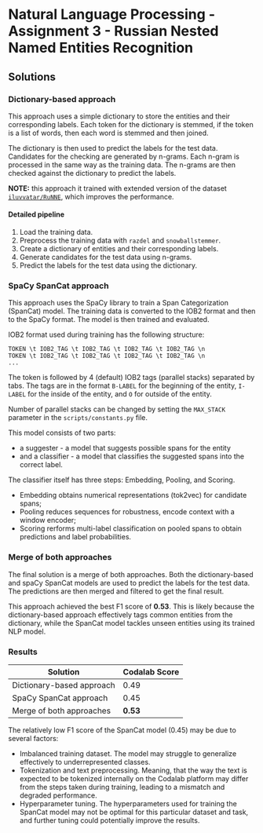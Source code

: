 # Natural Language Processing - Assignment 3 - Russian Nested Named Entities Recognition

## Solutions

### Dictionary-based approach

This approach uses a simple dictionary to store the entities and their corresponding labels. Each token for the dictionary is stemmed, if the token is a list of words, then each word is stemmed and then joined.

The dictionary is then used to predict the labels for the test data. Candidates for the checking are generated by n-grams. Each n-gram is processed in the same way as the training data. The n-grams are then checked against the dictionary to predict the labels.

**NOTE:** this approach it trained with extended version of the dataset [`iluvvatar/RuNNE`](https://huggingface.co/datasets/iluvvatar/RuNNE/tree/main), which improves the performance.

#### Detailed pipeline

1. Load the training data.
2. Preprocess the training data with `razdel` and `snowballstemmer`.
3. Create a dictionary of entities and their corresponding labels.
4. Generate candidates for the test data using n-grams.
5. Predict the labels for the test data using the dictionary.

### SpaCy SpanCat approach

This approach uses the SpaCy library to train a Span Categorization (SpanCat) model. The training data is converted to the IOB2 format and then to the SpaCy format. The model is then trained and evaluated.

IOB2 format used during training has the following structure:

```text
TOKEN \t IOB2_TAG \t IOB2_TAG \t IOB2_TAG \t IOB2_TAG \n
TOKEN \t IOB2_TAG \t IOB2_TAG \t IOB2_TAG \t IOB2_TAG \n
...
```

The token is followed by 4 (default) IOB2 tags (parallel stacks) separated by tabs. The tags are in the format `B-LABEL` for the beginning of the entity, `I-LABEL` for the inside of the entity, and `O` for outside of the entity.

Number of parallel stacks can be changed by setting the `MAX_STACK` parameter in the `scripts/constants.py` file.

This model consists of two parts:

- a suggester - a model that suggests possible spans for the entity
- and a classifier - a model that classifies the suggested spans into the correct label.

The classifier itself has three steps: Embedding, Pooling, and Scoring.

- Embedding obtains numerical representations (tok2vec) for candidate spans;
- Pooling reduces sequences for robustness, encode context with a window encoder;
- Scoring rerforms multi-label classification on pooled spans to obtain predictions and label probabilities.

### Merge of both approaches

The final solution is a merge of both approaches. Both the dictionary-based and spaCy SpanCat models are used to predict the labels for the test data. The predictions are then merged and filtered to get the final result.

This approach achieved the best F1 score of **0.53**. This is likely because the dictionary-based approach effectively tags common entities from the dictionary, while the SpanCat model tackles unseen entities using its trained NLP model.

### Results

| Solution | Codalab Score |
| --- | --- |
| Dictionary-based approach | 0.49 |
| SpaCy SpanCat approach | 0.45 |
| Merge of both approaches | **0.53** |

The relatively low F1 score of the SpanCat model (0.45) may be due to several factors:

- Imbalanced training dataset. The model may struggle to generalize effectively to underrepresented classes.
- Tokenization and text preprocessing. Meaning, that the way the text is expected to be tokenized internally on the Codalab platform may differ from the steps taken during training, leading to a mismatch and degraded performance.
- Hyperparameter tuning. The hyperparameters used for training the SpanCat model may not be optimal for this particular dataset and task, and further tuning could potentially improve the results.
